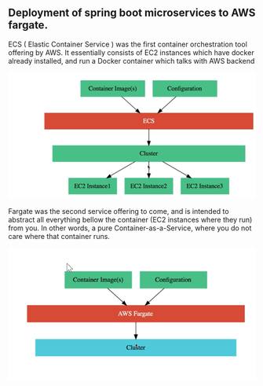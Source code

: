 ## Deployment of spring boot microservices to AWS fargate.



ECS ( Elastic Container Service ) was the first container orchestration tool offering by AWS. It essentially consists of EC2 instances which have docker already installed, and run a Docker container which talks with AWS backend


![Alt desc](https://github.com/nj11/deploy-spring-microservices-to-aws-ecs-fargate/blob/master/screenshots/screenshot1.png)

Fargate was the second service offering to come, and is intended to abstract all everything bellow the container (EC2 instances where they run) from you. In other words, a pure Container-as-a-Service, where you do not care where that container runs.

![Alt desc](https://github.com/nj11/deploy-spring-microservices-to-aws-ecs-fargate/blob/master/screenshots/screenshot2.png)
